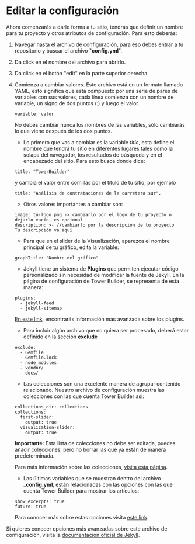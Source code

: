 # Editar la configuración

Ahora comenzarás a darle forma a tu sitio, tendrás que definir un nombre para tu proyecto y otros atributos de configuración. Para esto deberás:

1. Navegar hasta el archivo de configuración, para eso debes entrar a tu repositorio y buscar el archivo "**config.yml**".

2. Da click en el nombre del archivo para abrirlo.

3. Da click en el botón "edit" en la parte superior derecha.

4. Comienza a cambiar valores. Este archivo está en un formato llamado YAML, esto significa que está compuesto por una serie de pares de variables con sus valores, cada línea comienza con un nombre de variable, un signo de dos puntos (:) y luego el valor. 

	```
	variable: valor
	```

	No debes cambiar nunca los nombres de las variables, sólo cambiarás lo que viene después de los dos puntos. 
    
    - Lo primero que vas a cambiar es la variable _title_, esta define el nombre que tendrá tu sitio en diferentes lugares tales como la solapa del navegador, los resultados de búsqueda y en el encabezado del sitio. Para esto busca donde dice:
	
	```
    title: "TowerBuilder" 
	```
    y cambia el valor entre comillas por el título de tu sitio, por ejemplo 
	```
    title: "Análisis de contrataciones de la carretera sur".
	```

	- Otros valores importantes a cambiar son: 

	```
    image: tu-logo.png -> cambiarlo por el logo de tu proyecto o dejarlo vacío, es opcional
    description: >- //cambiarlo por la descripción de tu proyecto 
  	Tu descripción va aquí 
	```

	- Para que en el slider de la Visualización, aparezca el nombre principal de tu gráfico, edita la variable: 

	```
    graphTitle: "Nombre del gráfico"
	```

	- Jekyll tiene un sistema de **Plugins**  que permiten ejecutar código personalizado sin necesidad de modificar la fuente de Jekyll. En la página de configuración de Tower Builder, se representa de esta manera:
	```
	plugins:
  	  - jekyll-feed
  	  - jekyll-sitemap
	```

	[En este link](https://jekyllrb.com/docs/plugins/), encontrarás información más avanzada sobre los plugins.

	- Para incluir algún archivo que no quiera ser procesado, deberá estar definido en la sección **exclude**
	```
    exclude:
      - Gemfile
      - Gemfile.lock
      - node_modules
      - vendor/
      - docs/
	```

	- Las colecciones son una excelente manera de agrupar contenido relacionado. Nuestro archivo de configuración muestra las colecciones con las que cuenta Tower Builder así:
	```
    collections_dir: collections
    collections:
      first-slider:
        output: true
      visualization-slider:
        output: true
	```

	**Importante:** Esta lista de colecciones no debe ser editada, puedes añadir colecciones, pero no borrar las que ya están de manera predeterminada.

	Para más información sobre las colecciones, [visita esta página](https://jekyllrb.com/docs/collections/).

	- Las últimas variables que se muestran dentro del archivo **_config.yml**, están relacionadas con las opciones con las que cuenta Tower Builder para mostrar los artículos:
	```
    show_excerpts: true
	future: true
	```
	
	Para conocer más sobre estas opciones visita [este link](https://jekyllrb.com/docs/posts/).

Si quieres conocer opciones más avanzadas sobre este archivo de configuración, visita la [documentación oficial de Jekyll](https://jekyllrb.com/docs/configuration/options/).